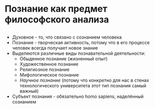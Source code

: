 # Познание как предмет философского анализа
## 
- Духовное - то, что связано с сознанием человека
- Познание - творческая активность, потому что в его процессе человек всегда получает новое знание
- Выделяются различные виды познавательной деятельности:
	- Обыденное познание (жизненный опыт)
	- Художественное познание
	- Религиозное познание
	- Мифологическое познание
	- *Научное познание* (потому что конкретно для нас в стенах технологического университета этот тип познания самый важный)
- Субъект познания - обязательно homo sapiens, наделённый сознанием
